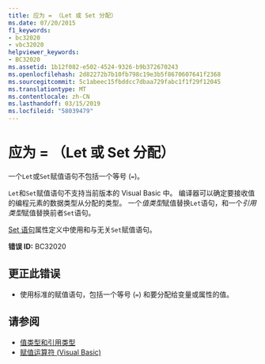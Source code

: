 ```yaml
---
title: 应为 = （Let 或 Set 分配）
ms.date: 07/20/2015
f1_keywords:
- bc32020
- vbc32020
helpviewer_keywords:
- BC32020
ms.assetid: 1b12f082-e502-4524-9326-b9b372670243
ms.openlocfilehash: 2d82272b7b10fb798c19e3b5f8670607641f2368
ms.sourcegitcommit: 5c1abeec15fbddcc7dbaa729fabc1f1f29f12045
ms.translationtype: MT
ms.contentlocale: zh-CN
ms.lasthandoff: 03/15/2019
ms.locfileid: "58039479"
---
```

# <a name="-expected-let-or-set-assignment"></a>应为 = （Let 或 Set 分配）
一个`Let`或`Set`赋值语句不包括一个等号 (`=`)。  
  
 `Let`和`Set`赋值语句不支持当前版本的 Visual Basic 中。 编译器可以确定要接收值的编程元素的数据类型从分配的类型。 一个*值类型*赋值替换`Let`语句，和一个*引用类型*赋值替换前者`Set`语句。  
  
 [Set 语句](../../visual-basic/language-reference/statements/set-statement.md)属性定义中使用和与无关`Set`赋值语句。  
  
 **错误 ID:** BC32020  
  
## <a name="to-correct-this-error"></a>更正此错误  
  
-   使用标准的赋值语句，包括一个等号 (`=`) 和要分配给变量或属性的值。  
  
## <a name="see-also"></a>请参阅

- [值类型和引用类型](../../visual-basic/programming-guide/language-features/data-types/value-types-and-reference-types.md)
- [赋值运算符 (Visual Basic)](~/docs/visual-basic/language-reference/operators/assignment-operators.md)

